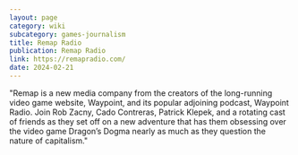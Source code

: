 ```yaml
---
layout: page
category: wiki
subcategory: games-journalism
title: Remap Radio
publication: Remap Radio
link: https://remapradio.com/
date: 2024-02-21
---
```


"Remap is a new media company from the creators of the long-running video game website, Waypoint, and its popular adjoining podcast, Waypoint Radio. Join Rob Zacny, Cado Contreras, Patrick Klepek, and a rotating cast of friends as they set off on a new adventure that has them obsessing over the video game Dragon’s Dogma nearly as much as they question the nature of capitalism."
